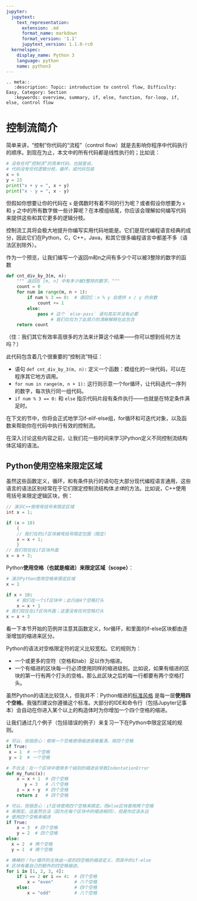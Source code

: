 ```yaml
---
jupyter:
  jupytext:
    text_representation:
      extension: .md
      format_name: markdown
      format_version: '1.1'
      jupytext_version: 1.1.0-rc0
  kernelspec:
    display_name: Python 3
    language: python
    name: python3
---
```


```raw_mimetype="text/restructuredtext"
.. meta::
   :description: Topic: introduction to control flow, Difficulty: Easy, Category: Section
   :keywords: overview, summary, if, else, function, for-loop, if, else, control flow
```

<!-- #region -->
# 控制流简介
简单来讲，“控制”你代码的“流程”（control flow）就是去影响你程序中代码执行的顺序。到现在为止，本文中的所有代码都是线性执行的；比如说：

```python
# 没有任何“控制流”的简单代码，也就是说，
# 代码没有任何逻辑分枝，循环，或代码包装
x = 6
y = 23
print("x + y = ", x + y)
print("x - y = ", x - y)
```

但假如你想要让你的代码在 `x` 是偶数时有着不同的行为呢？或者假设你想要为 `x` 和 `y` 之中的所有数字做一些计算呢？在本模组结尾，你应该会理解如何编写代码来提供这些和其它更多的逻辑分枝。

控制流工具将会极大地提升你编写实用代码地能是。它们是现代编程语言经典的成分，因此它们在Python，C，C++，Java，和其它很多编程语言中都差不多（语法区别除外）。

作为一个预览，让我们编写一个返回m和n之间有多少个可以被3整除的数字的函数

```python
def cnt_div_by_3(m, n):
    """ 返回在 [m, n] 中有多少被3整除的数字。"""
    count = 0
    for num in range(m, n + 1):
        if num % 3 == 0:  # 请回忆：x % y 会提供 x / y 的余数
            count += 1
        else:
            pass # 这个 `else-pass` 语句其实并没有必要
                 # 我们仅仅为了此简介的清晰解释在此包含
    return count
```
（住：我们其它有效率高很多的方法来计算这个结果——你可以想到任何方法吗？）

此代码包含着几个很重要的“控制流”特征：

- 语句 `def cnt_div_by_3(m, n):` 定义一个函数：模组化的一块代码，可以在程序其它地方调用。
- `for num in range(m, n + 1):` 这行则示意一个for循环，让代码迭代一序列的数字，每次执行同一组代码。
- `if num % 3 == 0:` 和 `else` 指示代码片段有条件执行——也就是在特定条件满足时。

在下文的节中，你将会正式地学习if-elif-else组，for循环和可迭代对象，以及函数来帮助你在代码中执行有效的控制流。

在深入讨论这些内容之前，让我们花一些时间来学习Python定义不同控制流结构体区域的语法。

## Python使用空格来限定区域

虽然这些函数定义，循环，和有条件执行的语句在大部分现代编程语言通用，这些语言的语法区别经常在于它们限定控制流结构体*主体*的方法。比如说，C++使用弯括号来限定逻辑区块，例：

```cpp
// 演示C++使用弯括号来限定区域
int x = 1;

if (x > 10)
    {
    // 我们在的if区块被弯括号限定包围（限定）
    x = x + 1;
    }
// 我们现在在if区块外面
x = x + 3;
```

Python**使用空格（也就是缩进）来限定区域（scope）**：

```python
# 演示Python使用空格来限定区域
x = 1

if x > 10:
    # 我们在一个if区块中；此行由4个空格打头
    x = x + 1
# 我们现在在if区块外面；这里没有任何空格打头
x = x + 3
```

看一下本节开始的范例并注意其函数定义，for循环，和里面的if-else区块都由逐渐增加的缩进来区分。

Python的语法对空格限定符的定义比较宽松。它的规则为：

- 一个或更多的空符（空格和tab）足以作为缩进。
- 一个有缩进的区块每一行必须使用同样的缩进级别。比如说，如果有缩进的区块的第一行有两个打头的空格，那么此区块之后的每一行都要有两个空格打头。

虽然Python的语法比较饶人，但我并不：Python缩进的[标准风格](https://www.python.org/dev/peps/pep-0008/#indentation) 是每一层**使用四个空格**。我强烈建议你遵循这个标准。大部分的IDE和命令行（包括Jupyter记事本）会自动在你进入某个以上的构造体时为你增加一个四个空格的缩进。

让我们通过几个例子（包括错误的例子）来复习一下在Python中限定区域的规则。

```python
# 可以，但很恶心：使用一个空格使得缩进很难看清。用四个空格
if True:
 x = 1  # 一个空格
 y = 2  # 一个空格
```
<!-- #endregion -->

<!-- #region -->
```python
# 不合法：在一个区块中使用多个级别的缩进会导致IndentationError
def my_func(x):
    x = x + 1  # 四个空格
       y = 3   # 八个空格
    z = x + y  # 四个空格
    return z   # 四个空格
```

```python
# 可以，但很恶心：if区块使用四个空格来限定。而else区块使用两个空格
# 来限定。这虽然合法（因为在每个区块中的缩进相同），但是你应该永远
# 使用四个空格来缩进
if True:
    x = 3  # 四个空格
    y = 2  # 四个空格
else:
  x = 2  # 两个空格
  y = 1  # 两个空格
```

```python
# 棒棒的！for循环的主体由一层的四空格的缩进定义，而其中的if-else
# 区块有着自己的额外的四空格缩进。
for i in [1, 2, 3, 4]:
    if i == 2 or i == 4:  # 四个空格
        x = "even"        # 八个空格
    else:                 # 四个空格
        x = "odd"         # 八个空格
```
<!-- #endregion -->
